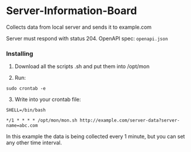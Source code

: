 # Server-Information-Board

Collects data from local server and sends it to example.com

Server must respond with status 204. 
OpenAPI spec: `openapi.json`

### Installing

1. Download all the scripts .sh and put them into /opt/mon

2. Run:

```shell
sudo crontab -e 
```

3. Write into your crontab file:

```shell
SHELL=/bin/bash

*/1 * * * * /opt/mon/mon.sh http://example.com/server-data?server-name=abc.com
```
In this example the data is being collected every 1 minute, but you can set any other time interval.
